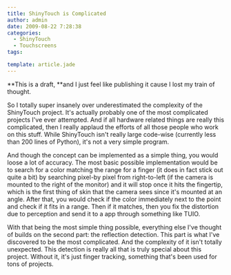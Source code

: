 ```yaml
---
title: ShinyTouch is Complicated
author: admin
date: 2009-08-22 7:28:38
categories:
  - ShinyTouch
  - Touchscreens
tags: 

template: article.jade
---
```


**This is a draft, **and I just feel like publishing it cause I lost my train of thought.

So I totally super insanely over underestimated the complexity of the ShinyTouch project. It's actually probably one of the most complicated projects I've ever attempted. And if all hardware related things are really this complicated, then I really applaud the efforts of all those people who work on this stuff. While ShinyTouch isn't really large code-wise (currently less than 200 lines of Python), it's not a very simple program.

And though the concept can be implemented as a simple thing, you would loose a lot of accuracy. The most basic possible implementation would be to search for a color matching the range for a finger (it does in fact stick out quite a bit) by searching pixel-by pixel from right-to-left (if the camera is mounted to the right of the monitor) and it will stop once it hits the fingertip, which is the first thing of skin that the camera sees since it's mounted at an angle. After that, you would check if the color immediately next to the point and check if it fits in a range. Then if it matches, then you fix the distortion due to perception and send it to a app through something like TUIO.

With that being the most simple thing possible, everything else I've thought of builds on the second part: the reflection detection. This part is what I've discovered to be the most complicated. And the complexity of it isn't totally unexpected. This detection is really all that is truly special about this project. Without it, it's just finger tracking, something that's been used for tons of projects.
